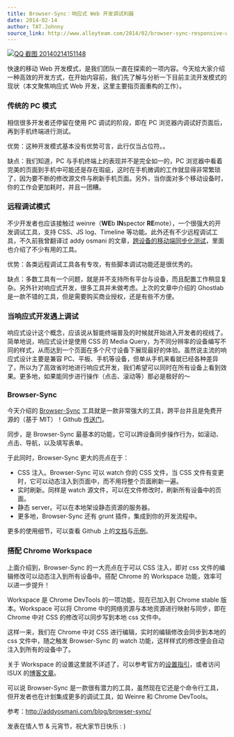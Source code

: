 ```yaml
---
title: Browser-Sync：响应式 Web 开发调试利器
date: 2014-02-14
author: TAT.Johnny
source_link: http://www.alloyteam.com/2014/02/browser-sync-responsive-web-development-and-debugging-tool/
---
```


[![QQ 截图 20140214151148](http://www.alloyteam.com/wp-content/uploads/2014/02/QQ截图20140214151148.png)](http://www.alloyteam.com/wp-content/uploads/2014/02/QQ截图20140214151148.png)

快速的移动 Web 开发模式，是我们团队一直在探索的一项内容。今天给大家介绍一种高效的开发方式，在开始内容前，我们先了解与分析一下目前主流开发模式的现状（本文聚焦响应式 Web 开发，这里主要指页面重构的工作）。

### 传统的 PC 模式

相信很多开发者还停留在使用 PC 调试的阶段，即在 PC 浏览器内调试好页面后，再到手机终端进行测试。

优势：这种开发模式基本没有优势可言，此行仅当占位符。。

缺点：我们知道，PC 与手机终端上的表现并不是完全如一的，PC 浏览器中看着完美的页面到手机中可能还是存在瑕疵，这时在手机微调的工作就显得非常繁琐了，因为要不断的修改源文件与刷新手机页面。另外，当你面对多个移动设备时，你的工作会更加耗时，并且一团糟。

### 远程调试模式

不少开发者也应该接触过 weinre（**WE**b **IN**spector **RE**mote），一个很强大的开发调试工具，支持 CSS、JS log、Timeline 等功能。此外还有不少远程调试工具，不久前我曾翻译过 addy osmani 的文章，[跨设备的移动端同步化测试](http://www.alloyteam.com/2013/12/synchronized-cross-device-testing/)，里面也介绍了不少有用的工具。

优势：各类远程调试工具各有专攻，有些脚本调试功能还是很优秀的。

缺点：多数工具有一个问题，就是并不支持所有平台与设备，而且配置工作稍显复杂。另外针对响应式开发，很多工具并未做考虑。上次的文章中介绍的 Ghostlab 是一款不错的工具，但是需要购买商业授权，还是有些不方便。

### 当响应式开发遇上调试

响应式设计这个概念，应该说从智能终端普及的时候就开始进入开发者的视线了。简单地说，响应式设计是使用 CSS 的 Media Query，为不同分辨率的设备编写不同的样式，从而达到一个页面在多个尺寸设备下展现最好的体验。虽然说主流的响应式设计主要是兼容 PC、平板、手机等设备，但单从手机来看就已经各种差异了，所以为了高效省时地进行响应式开发，我们希望可以同时在所有设备上看到效果。更多地，如果能同步进行操作（点击、滚动等）那必是极好的～

### Browser-Sync

今天介绍的 [Browser-Sync](http://www.browsersync.io/) 工具就是一款非常强大的工具，跨平台并且是免费开源的（基于 MIT）！Github [传送门](https://github.com/shakyShane/browser-sync)。

同步，是 Browser-Sync 最基本的功能，它可以跨设备同步操作行为，如滚动、点击、导航，以及填写表单。

于此同时，Browser-Sync 更大的亮点在于：

-   CSS 注入。Browser-Sync 可以 watch 你的 CSS 文件，当 CSS 文件有变更时，它可以动态注入到页面中，而不用将整个页面刷新一遍。
-   实时刷新。同样是 watch 源文件，可以在文件修改时，刷新所有设备中的页面。
-   静态 server。可以在本地架设静态资源的服务器。
-   更多地，Browser-Sync 还有 grunt 插件，集成到你的开发流程中。

更多的使用细节，可以查看 Github 上的[文档](https://github.com/shakyshane/grunt-browser-sync)与[示例](http://quick.as/klaqfq7e)。

### 搭配 Chrome Workspace

上面介绍到，Browser-Sync 的一大亮点在于可以 CSS 注入，即对 css 文件的编辑修改可以动态注入到所有设备中。搭配 Chrome 的 Workspace 功能，效率可以进一步提升！

Workspace 是 Chrome DevTools 的一项功能，现在已加入到 Chrome stable 版本。Workspace 可以将 Chrome 中的网络资源与本地资源进行映射与同步，即在 Chrome 中对 CSS 的修改可以同步写到本地 css 文件中。

这样一来，我们在 Chrome 中对 CSS 进行编辑，实时的编辑修改会同步到本地的 css 文件中，随之触发 Browser-Sync 的 watch 功能，这样样式的修改便会自动注入到所有的设备中了。

关于 Workspace 的设置这里就不详述了，可以参考官方的[设置指引](https://developers.google.com/chrome-developer-tools/docs/settings#workspace)，或者访问 ISUX 的[博客文章](http://isux.tencent.com/chrome-workspace.html)。

可以说 Browser-Sync 是一款很有潜力的工具，虽然现在它还是个命令行工具，但开发者也在计划集成更多的调试工具，如 Weinre 和 Chrome DevTools。

参考：<http://addyosmani.com/blog/browser-sync/>

发表在情人节 & 元宵节，祝大家节日快乐 : )